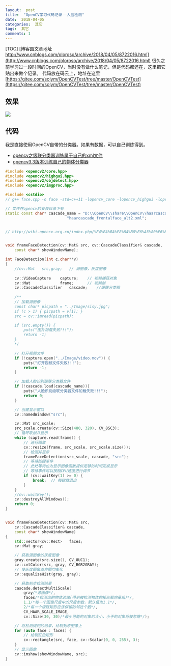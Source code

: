 ```yaml
---
layout:  post
title:  "OpenCV学习代码记录——人脸检测"
date:  2018-04-05
categories:  其它
tags:  其它
comments: 1
---
```


[TOC]
[博客园文章地址 http://www.cnblogs.com/oloroso/archive/2018/04/05/8722016.html](http://www.cnblogs.com/oloroso/archive/2018/04/05/8722016.html)
很久之前学习过一段时间的OpenCV，当时没有做什么笔记，但是代码都还在，这里把它贴出来做个记录。
代码放在码云上，地址在这里[https://gitee.com/solym/OpenCVTest/tree/master/OpenCVTest](https://gitee.com/solym/OpenCVTest/tree/master/OpenCVTest)

## 效果

![](https://images2018.cnblogs.com/blog/693958/201808/693958-20180813205314582-2118769257.gif)


## 代码

我是直接使用OpenCV自带的分类器。如果有数据，可以自己训练得到。

- [opencv之级联分类器训练属于自己的xml文件](https://blog.csdn.net/txiaomiao/article/details/64132273)
- [opencv3.3版本训练自己的物体分类器](https://blog.csdn.net/qq_32502511/article/details/79010509)

```cpp
#include <opencv2/core.hpp>
#include <opencv2/highgui.hpp>
#include <opencv2/objdetect.hpp>
#include <opencv2/imgproc.hpp>

#include <cstdio>
// g++ face.cpp -o face -std=c++11 -lopencv_core -lopencv_highgui -lopencv_imgproc -lopencv_objdetect

// 文件在opencv的安装目录下有
static const char* cascade_name = "D:\\OpenCV\\share\\OpenCV\\haarcascades\\"
						   "haarcascade_frontalface_alt2.xml";


// http://wiki.opencv.org.cn/index.php/%E4%BA%BA%E8%84%B8%E6%A3%80%E6%B5%8B


void frameFaceDetection(cv::Mat& src, cv::CascadeClassifier& cascade,
	const char* showWindowName);

int FaceDetection(int c,char**v)
{
	//cv::Mat	src,gray;	// 源图像，灰度图像
	
	cv::VideoCapture	capture;	// 视频捕获对象
	cv::Mat				frame;		// 视频帧
	cv::CascadeClassifier	cascade;	//级联分类器
	
	/**
	// 加载源图像
	const char* picpath = "../Image/sisy.jpg";
	if (c > 1) { picpath = v[1]; }
	src = cv::imread(picpath);

	if (src.empty()) {
		puts("图片加载失败!!!");
		return -1;
	}
	*/

	// 打开视频文件
	if (!capture.open("../Image/video.mov")) {
		puts("打开视频文件失败!!!");
		return -1;
	}

	// 加载人脸识别级联分类器文件
	if (!cascade.load(cascade_name)){
		puts("人脸识别级联分类器文件加载失败!!!");
		return 0;
	}

	// 创建显示窗口
	cv::namedWindow("src");

	cv::Mat	src_scale;
	src_scale.create(cv::Size(480, 320), CV_8SC3);
	// 循环取帧并显示
	while (capture.read(frame)) {
		// 进行缩放
		cv::resize(frame, src_scale, src_scale.size());
		// 检测并显示
		frameFaceDetection(src_scale, cascade, "src");
		// 等待按键事件
		// 此处等待也为显示图像函数提供足够的时间完成显示
		// 等待事件可以按照CPU速度进行调节
		if (cv::waitKey(1) >= 0) {
			break;	// 按键就退出
		}
	}
	//cv::waitKey();
	cv::destroyAllWindows();
	return 0;
}


void frameFaceDetection(cv::Mat& src,
	cv::CascadeClassifier& cascade,
	const char* showWindowName)
{
	std::vector<cv::Rect>	faces;
	cv::Mat gray;

	// 获取源图像的灰度图像
	gray.create(src.size(), CV_8UC1);
	cv::cvtColor(src, gray, CV_BGR2GRAY);
	// 使灰度图象直方图均衡化
	cv::equalizeHist(gray, gray);

	// 获取初步检测结果
	cascade.detectMultiScale(
		gray/*源图像*/,
		faces/*检测出的物体边缘(得到被检测物体的矩形框向量组)*/,
		1.1/*每一个图像尺度中的尺度参数，默认值为1.1*/,
		2/*每一个级联矩形应该保留的邻近个数*/,
		CV_HAAR_SCALE_IMAGE,
		cv::Size(30, 30)/*最小可能的对象的大小，小于的对象将被忽略*/);

	// 将检测得到的结果，绘制到原图像上
	for (auto face : faces) {
		// 绘制红色矩形
		cv::rectangle(src, face, cv::Scalar(0, 0, 255), 3);
	}
	// 显示图像
	cv::imshow(showWindowName, src);
}
```